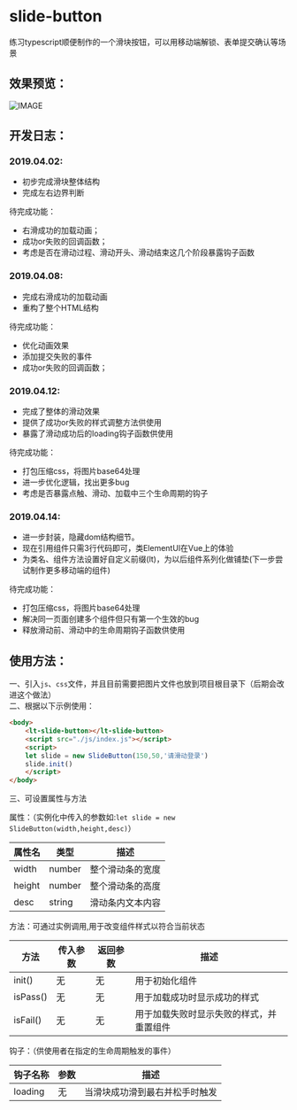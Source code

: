 # slide-button
练习typescript顺便制作的一个滑块按钮，可以用移动端解锁、表单提交确认等场景

## 效果预览：
![IMAGE](https://github.com/ChrisLee0211/slide-button/blob/master/example01.gif)

## 开发日志：

### 2019.04.02:
- 初步完成滑块整体结构
- 完成左右边界判断

待完成功能：
- 右滑成功的加载动画；
- 成功or失败的回调函数；
- 考虑是否在滑动过程、滑动开头、滑动结束这几个阶段暴露钩子函数


### 2019.04.08:
- 完成右滑成功的加载动画
- 重构了整个HTML结构

待完成功能：
- 优化动画效果
- 添加提交失败的事件
- 成功or失败的回调函数；


### 2019.04.12:
- 完成了整体的滑动效果
- 提供了成功or失败的样式调整方法供使用
- 暴露了滑动成功后的loading钩子函数供使用

待完成功能：
- 打包压缩css，将图片base64处理
- 进一步优化逻辑，找出更多bug
- 考虑是否暴露点触、滑动、加载中三个生命周期的钩子

### 2019.04.14:
- 进一步封装，隐藏dom结构细节。
- 现在引用组件只需3行代码即可，类ElementUI在Vue上的体验
- 为类名、组件方法设置好自定义前缀(lt)，为以后组件系列化做铺垫(下一步尝试制作更多移动端的组件)

待完成功能：
- 打包压缩css，将图片base64处理
- 解决同一页面创建多个组件但只有第一个生效的bug
- 释放滑动前、滑动中的生命周期钩子函数供使用

## 使用方法：
一、引入`js`、`css`文件，并且目前需要把图片文件也放到项目根目录下（后期会改进这个做法）  
二、根据以下示例使用：
```html
<body>
    <lt-slide-button></lt-slide-button>
    <script src="./js/index.js"></script>
    <script>
    let slide = new SlideButton(150,50,'请滑动登录')
    slide.init()
    </script>
</body>
```
三、可设置属性与方法  

属性：（实例化中传入的参数如:`let slide = new SlideButton(width,height,desc)`）

|    属性名  | 类型        |        描述 |
| ---------- | -----------| ----------- |
| width      |    number  | 整个滑动条的宽度 |
| height     |     number | 整个滑动条的高度 |
| desc       |     string | 滑动条内文本内容 |

方法：可通过实例调用,用于改变组件样式以符合当前状态  

| 方法 | 传入参数 | 返回参数 |   描述      |
| ----------  | -----------| ----------- | ----------- |
| init() | 无 | 无 | 用于初始化组件 |
| isPass() | 无 | 无 | 用于加载成功时显示成功的样式 |
| isFail() | 无  | 无 | 用于加载失败时显示失败的样式，并重置组件 |

钩子：（供使用者在指定的生命周期触发的事件）

|    钩子名称  | 参数        |        描述 |
| ---------- | -----------| ----------- |
| loading      |    无  | 当滑块成功滑到最右并松手时触发 |
